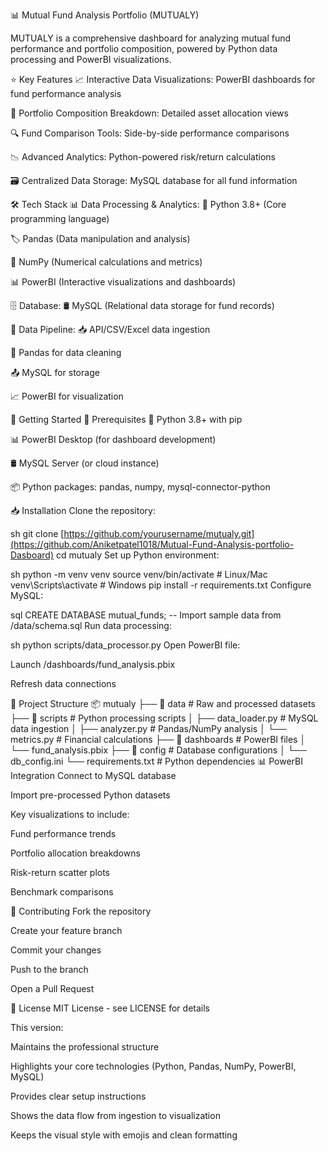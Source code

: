 📊 Mutual Fund Analysis Portfolio (MUTUALY)


MUTUALY is a comprehensive dashboard for analyzing mutual fund performance and portfolio composition, powered by Python data processing and PowerBI visualizations.

⭐ Key Features
📈 Interactive Data Visualizations: PowerBI dashboards for fund performance analysis

🧩 Portfolio Composition Breakdown: Detailed asset allocation views

🔍 Fund Comparison Tools: Side-by-side performance comparisons

📉 Advanced Analytics: Python-powered risk/return calculations

🗃 Centralized Data Storage: MySQL database for all fund information

🛠 Tech Stack
📊 Data Processing & Analytics:
🐍 Python 3.8+ (Core programming language)

🏷️ Pandas (Data manipulation and analysis)

🔢 NumPy (Numerical calculations and metrics)

📊 PowerBI (Interactive visualizations and dashboards)

🗄 Database:
🛢 MySQL (Relational data storage for fund records)

🔄 Data Pipeline:
📥 API/CSV/Excel data ingestion

🧹 Pandas for data cleaning

📤 MySQL for storage

📈 PowerBI for visualization

🚀 Getting Started
📌 Prerequisites
🐍 Python 3.8+ with pip

📊 PowerBI Desktop (for dashboard development)

🛢 MySQL Server (or cloud instance)

📦 Python packages: pandas, numpy, mysql-connector-python

📥 Installation
Clone the repository:

sh
git clone [https://github.com/yourusername/mutualy.git](https://github.com/Aniketpatel1018/Mutual-Fund-Analysis-portfolio-Dasboard)
cd mutualy
Set up Python environment:

sh
python -m venv venv
source venv/bin/activate  # Linux/Mac
venv\Scripts\activate    # Windows
pip install -r requirements.txt
Configure MySQL:

sql
CREATE DATABASE mutual_funds;
-- Import sample data from /data/schema.sql
Run data processing:

sh
python scripts/data_processor.py
Open PowerBI file:

Launch /dashboards/fund_analysis.pbix

Refresh data connections

📂 Project Structure
📦 mutualy
├── 📂 data              # Raw and processed datasets
├── 📂 scripts           # Python processing scripts
│   ├── data_loader.py   # MySQL data ingestion
│   ├── analyzer.py      # Pandas/NumPy analysis
│   └── metrics.py       # Financial calculations
├── 📂 dashboards        # PowerBI files
│   └── fund_analysis.pbix
├── 📂 config            # Database configurations
│   └── db_config.ini
└── requirements.txt     # Python dependencies
📊 PowerBI Integration
Connect to MySQL database

Import pre-processed Python datasets

Key visualizations to include:

Fund performance trends

Portfolio allocation breakdowns

Risk-return scatter plots

Benchmark comparisons

🤝 Contributing
Fork the repository

Create your feature branch

Commit your changes

Push to the branch

Open a Pull Request

📜 License
MIT License - see LICENSE for details

This version:

Maintains the professional structure

Highlights your core technologies (Python, Pandas, NumPy, PowerBI, MySQL)

Provides clear setup instructions

Shows the data flow from ingestion to visualization

Keeps the visual style with emojis and clean formatting
